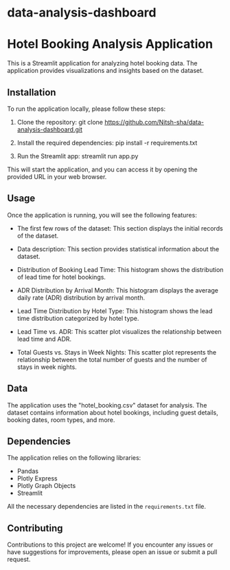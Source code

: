 # data-analysis-dashboard

# Hotel Booking Analysis Application

This is a Streamlit application for analyzing hotel booking data. The application provides visualizations and insights based on the dataset.

## Installation

To run the application locally, please follow these steps:

1. Clone the repository:
   git clone https://github.com/Nitsh-sha/data-analysis-dashboard.git

2. Install the required dependencies:
   pip install -r requirements.txt

3. Run the Streamlit app:
   streamlit run app.py

This will start the application, and you can access it by opening the provided URL in your web browser.

## Usage

Once the application is running, you will see the following features:

- The first few rows of the dataset: This section displays the initial records of the dataset.

- Data description: This section provides statistical information about the dataset.

- Distribution of Booking Lead Time: This histogram shows the distribution of lead time for hotel bookings.

- ADR Distribution by Arrival Month: This histogram displays the average daily rate (ADR) distribution by arrival month.

- Lead Time Distribution by Hotel Type: This histogram shows the lead time distribution categorized by hotel type.

- Lead Time vs. ADR: This scatter plot visualizes the relationship between lead time and ADR.

- Total Guests vs. Stays in Week Nights: This scatter plot represents the relationship between the total number of guests and the number of stays in week nights.

## Data

The application uses the "hotel_booking.csv" dataset for analysis. The dataset contains information about hotel bookings, including guest details, booking dates, room types, and more.

## Dependencies

The application relies on the following libraries:

- Pandas
- Plotly Express
- Plotly Graph Objects
- Streamlit

All the necessary dependencies are listed in the `requirements.txt` file.

## Contributing

Contributions to this project are welcome! If you encounter any issues or have suggestions for improvements, please open an issue or submit a pull request.
